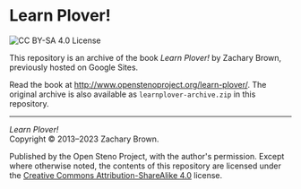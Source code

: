 # Learn Plover!

![CC BY-SA 4.0 License](https://i.creativecommons.org/l/by-sa/4.0/88x31.png)

This repository is an archive of the book _Learn Plover!_ by Zachary Brown, previously hosted on Google Sites.

Read the book at http://www.openstenoproject.org/learn-plover/. The original archive is also available as `learnplover-archive.zip` in this repository.

---

_Learn Plover!_ \
Copyright © 2013–2023 Zachary Brown.

Published by the Open Steno Project, with the author's permission. Except where otherwise noted, the contents of this repository are licensed under the [Creative Commons Attribution-ShareAlike 4.0](https://creativecommons.org/licenses/by-sa/4.0/) license.

